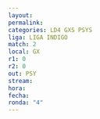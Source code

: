 ```yaml
---
layout: 
permalink: 
categories: LD4 GXS PSYS
liga: LIGA INDIGO
match: 2
local: GX
r1: 0
r2: 0
out: PSY
stream: 
hora: 
fecha: 
ronda: "4"
---
```

